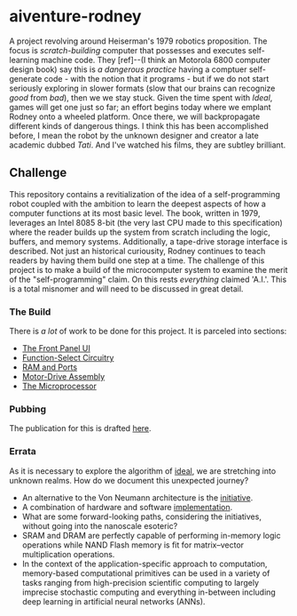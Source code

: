 # aiventure-rodney

A project revolving around Heiserman's 1979 robotics proposition. The focus is _scratch-building_ computer that possesses and executes self-learning machine code. They [ref]--(I think an Motorola 6800 computer design book) say this is _a dangerous practice_ having a comptuer self-generate code - with the notion that it programs - but if we do not start seriously exploring in slower formats (slow that our brains can recognize *good* from *bad*), then we we stay stuck. Given the time spent with _Ideal_, games will get one just so far; an effort begins today where we emplant Rodney onto a wheeled platform. Once there, we will backpropagate different kinds of dangerous things. I think this has been accomplished before, I mean the robot by the unknown designer and creator a late academic dubbed _Tati_. And I've watched his films, they are subtley brilliant.

## Challenge

This repository contains a revitialization of the idea of a self-programming robot coupled with the ambition to learn the deepest aspects of how a computer functions at its most basic level. The book, written in 1979, leverages an Intel 8085 8-bit (the very last CPU made to this specification) where the reader builds up the system from scratch including the logic, buffers, and memory systems. Additionally, a tape-drive storage interface is described. Not just an historical curiousity, Rodney continues to teach readers by having them build one step at a time. The challenge of this project is to make a build of the microcomputer system to examine the merit of the "self-programming" claim. On this rests *everything* claimed 'A.I.'. This is a total misnomer and will need to be discussed in great detail.

### The Build

There is _a lot_ of work to be done for this project. It is parceled into sections:

* [The Front Panel UI](/build/5-front-panel/README.md)
* [Function-Select Circuitry](/build/6-function-select/README.md)
* [RAM and Ports](/build/7-ram-ports/README.md)
* [Motor-Drive Assembly](/build/8-motor-control/README.md)
* [The Microprocessor](/build/9-microprocessor/README.md)

### Pubbing

The publication for this is drafted [here](https://github.com/pub-n-dub/native-self-programming).

### Errata

As it is necessary to explore the algorithm of [ideal](https://github.com/cartheur/ideal), we are stretching into unknown realms. How do we document this unexpected journey?

* An alternative to the Von Neumann architecture is the [initiative](/literature/s41565-020-0738-x.pdf).
* A combination of hardware and software [implementation](https://en.wikipedia.org/wiki/In-memory_processing).
* What are some forward-looking paths, considering the initiatives, without going into the nanoscale esoteric?
* SRAM and DRAM are perfectly capable of performing in-memory logic operations while NAND Flash memory is fit for matrix–vector multiplication operations.
* In the context of the application-specific approach to computation, memory-based computational primitives can be used in a variety of tasks ranging from high-precision scientific computing to largely imprecise stochastic computing and everything in-between including deep learning in artificial neural networks (ANNs). 